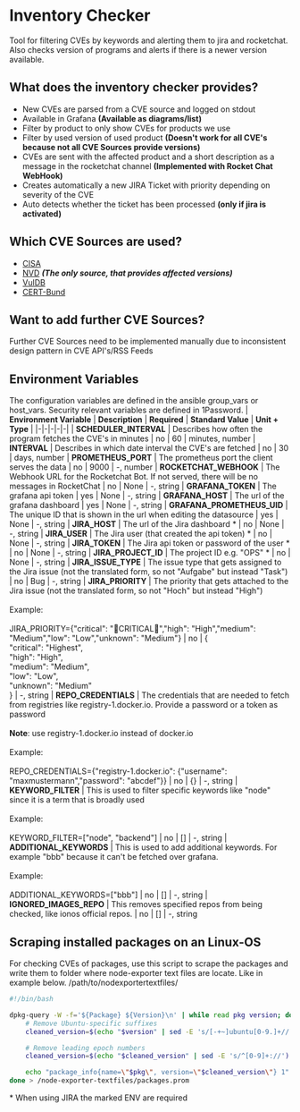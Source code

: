 # Inventory Checker

Tool for filtering CVEs by keywords and alerting them to jira and rocketchat. Also checks version of programs and alerts if there is a newer version available.

## What does the inventory checker provides?

- New CVEs are parsed from a CVE source and logged on stdout
- Available in Grafana **(Available as diagrams/list)**
- Filter by product to only show CVEs for products we use
- Filter by used version of used product **(Doesn't work for all CVE's because not all CVE Sources provide versions)**
- CVEs are sent with the affected product and a short description as a message in the rocketchat channel **(Implemented with Rocket Chat WebHook)**
- Creates automatically a new JIRA Ticket with priority depending on severity of the CVE
- Auto detects whether the ticket has been processed **(only if jira is activated)**

## Which CVE Sources are used?

- [CISA](https://www.cisa.gov/sites/default/files/feeds/known_exploited_vulnerabilities.json)
- [NVD](https://services.nvd.nist.gov/rest/json/cves/1.0/) ***(The only source, that provides affected versions)***
- [VulDB](https://vuldb.com/?rss.recent)
- [CERT-Bund](https://wid.cert-bund.de/content/public/securityAdvisory?size=100000000&sort=published%2Cdesc&aboFilter=false)

## Want to add further CVE Sources?

Further CVE Sources need to be implemented manually due to inconsistent design pattern in CVE API's/RSS Feeds

## Environment Variables
The configuration variables are defined in the ansible group_vars or host_vars. Security relevant variables are defined in 1Password.
| **Environment Variable** | **Description** | **Required** | **Standard Value** | **Unit + Type** |
|-|-|-|-|-|
| **SCHEDULER_INTERVAL** | Describes how often the program fetches the CVE's in minutes | no | 60 | minutes, number
| **INTERVAL** | Describes in which date interval the CVE's are fetched | no | 30 | days, number
| **PROMETHEUS_PORT** | The prometheus port the client serves the data | no | 9000 | -, number
| **ROCKETCHAT_WEBHOOK** | The Webhook URL for the Rocketchat Bot. If not served, there will be no messages in RocketChat | no | None | -, string
| **GRAFANA_TOKEN** | The grafana api token | yes | None | -, string
| **GRAFANA_HOST** | The url of the grafana dashboard | yes | None | -, string
| **GRAFANA_PROMETHEUS_UID** | The unique ID that is shown in the url when editing the datasource | yes | None | -, string
| **JIRA_HOST** | The url of the Jira dashboard * | no | None | -, string
| **JIRA_USER** | The Jira user (that created the api token) * | no | None | -, string
| **JIRA_TOKEN** | The Jira api token or password of the user * | no | None | -, string
| **JIRA_PROJECT_ID** | The project ID e.g. "OPS" * | no | None | -, string
| **JIRA_ISSUE_TYPE** | The issue type that gets assigned to the Jira issue (not the translated form, so not "Aufgabe" but instead "Task") | no | Bug | -, string
| **JIRA_PRIORITY** | The priority that gets attached to the Jira issue (not the translated form, so not "Hoch" but instead "High")<br><br> Example: <br><br> JIRA_PRIORITY={"critical": "🚨CRITICAL🚨","high": "High","medium": "Medium","low": "Low","unknown": "Medium"} | no | {<br>"critical": "Highest",<br>"high": "High",<br>"medium": "Medium",<br>"low": "Low",<br>"unknown": "Medium"<br>} | -, string
| **REPO_CREDENTIALS** | The credentials that are needed to fetch from registries like registry-1.docker.io. Provide a password or a token as password <br><br> **Note**: use registry-1.docker.io instead of docker.io <br><br> Example: <br><br> REPO_CREDENTIALS={"registry-1.docker.io": {"username": "maxmustermann","password": "abcdef"}} | no | {} | -, string
| **KEYWORD_FILTER** | This is used to filter specific keywords like "node" since it is a term that is broadly used <br><br> Example: <br><br> KEYWORD_FILTER=["node", "backend"] | no | [] | -, string
| **ADDITIONAL_KEYWORDS** | This is used to add additional keywords. For example "bbb" because it can't be fetched over grafana. <br><br> Example: <br><br> ADDITIONAL_KEYWORDS=["bbb"] | no | [] | -, string
| **IGNORED_IMAGES_REPO** | This removes specified repos from being checked, like ionos official repos. | no | [] | -, string


## Scraping installed packages on an Linux-OS
For checking CVEs of packages, use this script to scrape the packages and write them to folder where node-exporter
text files are locate. Like in example below. /path/to/nodexportertextfiles/

```sh
#!/bin/bash

dpkg-query -W -f='${Package} ${Version}\n' | while read pkg version; do
    # Remove Ubuntu-specific suffixes 
    cleaned_version=$(echo "$version" | sed -E 's/[-+~]ubuntu[0-9.]+//')

    # Remove leading epoch numbers 
    cleaned_version=$(echo "$cleaned_version" | sed -E 's/^[0-9]+://')

    echo "package_info{name=\"$pkg\", version=\"$cleaned_version\"} 1"
done > /node-exporter-textfiles/packages.prom
```

\* When using JIRA the marked ENV are required
